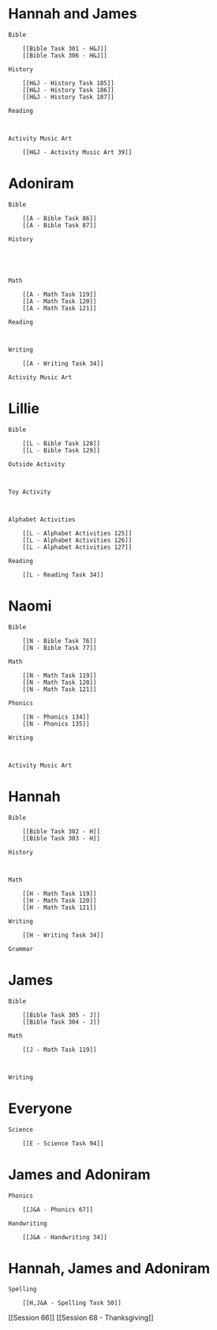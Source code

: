   # Hannah and James

	Bible

		[[Bible Task 301 - H&J]]
		[[Bible Task 306 - H&J]]

	History
 
		[[H&J - History Task 185]]
		[[H&J - History Task 186]]
		[[H&J - History Task 187]]

	Reading

		

	Activity Music Art

		[[H&J - Activity Music Art 39]]
# Adoniram

	Bible

		[[A - Bible Task 86]]
		[[A - Bible Task 87]]

	History

		
		
		

	Math

		[[A - Math Task 119]]
		[[A - Math Task 120]]
		[[A - Math Task 121]]

	Reading

		

	Writing

		[[A - Writing Task 34]]

	Activity Music Art

		

# Lillie

	Bible

		[[L - Bible Task 128]]
		[[L - Bible Task 129]]

	Outside Activity

		

	Toy Activity

		

	Alphabet Activities

		[[L - Alphabet Activities 125]]
		[[L - Alphabet Activities 126]]
		[[L - Alphabet Activities 127]]

	Reading

		[[L - Reading Task 34]]

# Naomi

	Bible

		[[N - Bible Task 76]]
		[[N - Bible Task 77]]

	Math

		[[N - Math Task 119]]
		[[N - Math Task 120]]
		[[N - Math Task 121]]

	Phonics

		[[N - Phonics 134]]
		[[N - Phonics 135]]   

	Writing

		

	Activity Music Art

		

# Hannah

	Bible

		[[Bible Task 302 - H]]
		[[Bible Task 303 - H]]

	History

		

	Math

		[[H - Math Task 119]]
		[[H - Math Task 120]]
		[[H - Math Task 121]]

	Writing

		[[H - Writing Task 34]]

	Grammar

		
		
		
# James

	Bible

		[[Bible Task 305 - J]]
		[[Bible Task 304 - J]]

	Math

		[[J - Math Task 119]]
		
		

	Writing

		

# Everyone

	Science

		[[E - Science Task 94]]
		
# James and Adoniram

	Phonics

		[[J&A - Phonics 67]]

	Handwriting

		[[J&A - Handwriting 34]]
# Hannah, James and Adoniram

	Spelling

		[[H,J&A - Spelling Task 50]]



[[Session 66]]
[[Session 68 - Thanksgiving]]
